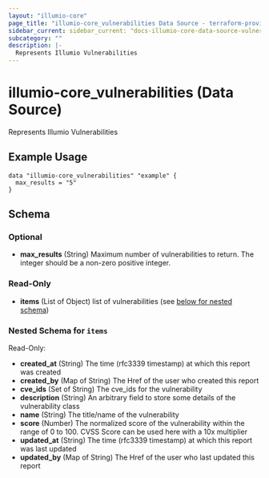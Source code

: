 ```yaml
---
layout: "illumio-core"
page_title: "illumio-core_vulnerabilities Data Source - terraform-provider-illumio-core"
sidebar_current: sidebar_current: "docs-illumio-core-data-source-vulnerabilities"
subcategory: ""
description: |-
  Represents Illumio Vulnerabilities
---
```


# illumio-core_vulnerabilities (Data Source)

Represents Illumio Vulnerabilities


Example Usage
------------

```hcl
data "illumio-core_vulnerabilities" "example" {
  max_results = "5"
}
```


## Schema

### Optional

- **max_results** (String) Maximum number of vulnerabilities to return. The integer should be a non-zero positive integer. 

### Read-Only

- **items** (List of Object) list of vulnerabilities (see [below for nested schema](#nestedatt--items))

<a id="nestedatt--items"></a>
### Nested Schema for `items`

Read-Only:

- **created_at** (String) The time (rfc3339 timestamp) at which this report was created
- **created_by** (Map of String) The Href of the user who created this report
- **cve_ids** (Set of String) The cve_ids for the vulnerability
- **description** (String) An arbitrary field to store some details of the vulnerability class
- **name** (String) The title/name of the vulnerability
- **score** (Number) The normalized score of the vulnerability within the range of 0 to 100. CVSS Score can be used here with a 10x multiplier
- **updated_at** (String) The time (rfc3339 timestamp) at which this report was last updated
- **updated_by** (Map of String) The Href of the user who last updated this report


